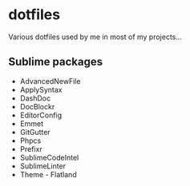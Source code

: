 dotfiles
========

Various dotfiles used by me in most of my projects...

## Sublime packages
* AdvancedNewFile
* ApplySyntax
* DashDoc
* DocBlockr
* EditorConfig
* Emmet
* GitGutter
* Phpcs
* Prefixr
* SublimeCodeIntel
* SublimeLinter
* Theme - Flatland
